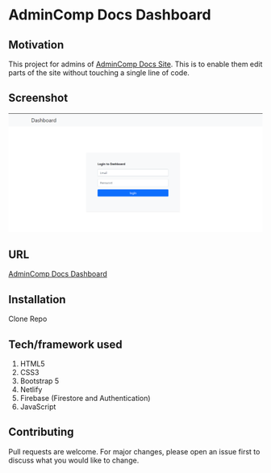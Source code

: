 # AdminComp Docs Dashboard

## Motivation

This project for admins of [AdminComp Docs Site](https://zen-ptolemy-6bcc40.netlify.app/). This is to enable them edit parts of the site without touching a single line of code.

## Screenshot

[![AdminComp Docs Dashboard](img/board.PNG "AdminComp Docs Dashboard")]()

## URL

[AdminComp Docs Dashboard](https://goofy-turing-ea6310.netlify.app/)

## Installation

Clone Repo

## Tech/framework used

1. HTML5
2. CSS3
3. Bootstrap 5
4. Netlify
5. Firebase (Firestore and Authentication)
6. JavaScript

## Contributing

Pull requests are welcome. For major changes, please open an issue first to discuss what you would like to change.

